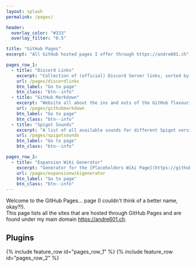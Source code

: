 ```yaml
---
layout: splash
permalink: /pages/

header:
  overlay_color: "#333"
  overlay_filter: "0.5"

title: "GitHub Pages"
excerpt: "All GitHub hosted pages I offer through https://andre601.ch"

pages_row_1:
  - title: "Discord Links"
    excerpt: "Collection of (official) Discord Server links, sorted by category."
    url: /pages/discordlinks
    btn_label: "Go to page"
    btn_class: "btn--info"
  - title: "GitHub Markdown"
    excerpt: "Website all about the ins and outs of the GitHub flavourited Markdown."
    url: /pages/githubmarkdown
    btn_label: "Go to page"
    btn_class: "btn--info"
  - title: "Spigot Sounds"
    excerpt: "A list of all available sounds for different Spigot versions. Useful for plugin developers."
    url: /pages/spigotsounds
    btn_label: "Go to page"
    btn_class: "btn--info"

pages_row_2:
  - title: "Expansion Wiki Generator"
    excerpt: "Generator for the [Placeholders Wiki Page](https://github.com/PlaceholderAPI/PlaceholderAPI/wiki/Placeholders) allowing more easy contributions."
    url: /pages/expansionwikigenerator
    btn_label: "Go to page"
    btn_class: "btn--info"
---
```


Welcome to the GitHub Pages... page (I couldn't think of a better name, okay?!).  
This page lists all the sites that are hosted through GitHub Pages and are found under my main domain <https://andre601.ch>.

## Plugins
{% include feature_row id="pages_row_1" %}
{% include feature_row id="pages_row_2" %}
